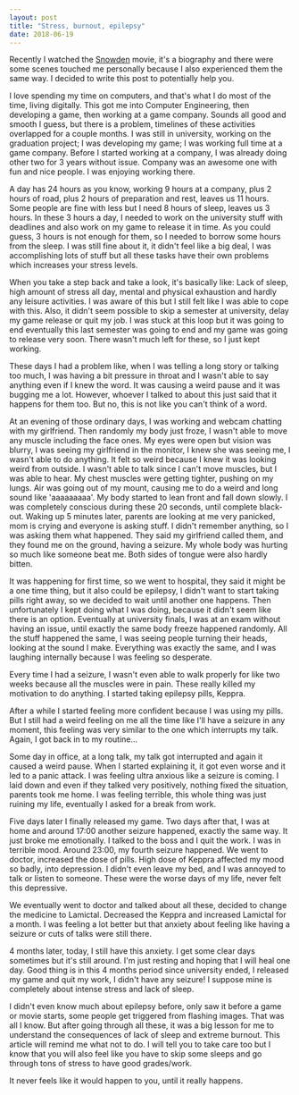 ```yaml
---
layout: post
title: "Stress, burnout, epilepsy"
date: 2018-06-19
---
```


Recently I watched the [Snowden](https://www.imdb.com/title/tt3774114/) movie, it's a biography and there were some scenes touched me personally because I also experienced them the same way. I decided to write this post to potentially help you.

I love spending my time on computers, and that's what I do most of the time, living digitally. This got me into Computer Engineering, then developing a game, then working at a game company. Sounds all good and smooth I guess, but there is a problem, timelines of these activities overlapped for a couple months. I was still in university, working on the graduation project; I was developing my game; I was working full time at a game company. Before I started working at a company, I was already doing other two for 3 years without issue. Company was an awesome one with fun and nice people. I was enjoying working there.

A day has 24 hours as you know, working 9 hours at a company, plus 2 hours of road, plus 2 hours of preparation and rest, leaves us 11 hours. Some people are fine with less but I need 8 hours of sleep, leaves us 3 hours. In these 3 hours a day, I needed to work on the university stuff with deadlines and also work on my game to release it in time. As you could guess, 3 hours is not enough for them, so I needed to borrow some hours from the sleep. I was still fine about it, it didn't feel like a big deal, I was accomplishing lots of stuff but all these tasks have their own problems which increases your stress levels.

When you take a step back and take a look, it's basically like: Lack of sleep, high amount of stress all day, mental and physical exhaustion and hardly any leisure activities. I was aware of this but I still felt like I was able to cope with this. Also, it didn't seem possible to skip a semester at university, delay my game release or quit my job. I was stuck at this loop but it was going to end eventually this last semester was going to end and my game was going to release very soon. There wasn't much left for these, so I just kept working.

These days I had a problem like, when I was telling a long story or talking too much, I was having a bit pressure in throat and I wasn't able to say anything even if I knew the word. It was causing a weird pause and it was bugging me a lot. However, whoever I talked to about this just said that it happens for them too. But no, this is not like you can't think of a word.

At an evening of those ordinary days, I was working and webcam chatting with my girlfriend. Then randomly my body just froze, I wasn't able to move any muscle including the face ones. My eyes were open but vision was blurry, I was seeing my girlfriend in the monitor, I knew she was seeing me, I wasn't able to do anything. It felt so weird because I knew it was looking weird from outside. I wasn't able to talk since I can't move muscles, but I was able to hear. My chest muscles were getting tighter, pushing on my lungs. Air was going out of my mount, causing me to do a weird and long sound like 'aaaaaaaaa'. My body started to lean front and fall down slowly. I was completely conscious during these 20 seconds, until complete black-out. Waking up 5 minutes later,  parents are looking at me very panicked, mom is crying and everyone is asking stuff. I didn't remember anything, so I was asking them what happened. They said my girlfriend called them, and they found me on the ground, having a seizure. My whole body was hurting so much like someone beat me. Both sides of tongue were also hardly bitten.

It was happening for first time, so we went to hospital, they said it might be a one time thing, but it also could be epilepsy, I didn't want to start taking pills right away, so we decided to wait until another one happens. Then unfortunately I kept doing what I was doing, because it didn't seem like there is an option. Eventually at university finals, I was at an exam without having an issue, until exactly the same body freeze happened randomly. All the stuff happened the same, I was seeing people turning their heads, looking at the sound I make. Everything was exactly the same, and I was laughing internally because I was feeling so desperate. 

Every time I had a seizure, I wasn't even able to walk properly for like two weeks because all the muscles were in pain. These really killed my motivation to do anything. I started taking epilepsy pills, Keppra.

After a while I started feeling more confident because I was using my pills. But I still had a weird feeling on me all the time like I'll have a seizure in any moment, this feeling was very similar to the one which interrupts my talk. Again, I got back in to my routine... 

Some day in office, at a long talk, my talk got interrupted and again it caused a weird pause. When I started explaining it, it got even worse and it led to a panic attack. I was feeling ultra anxious like a seizure is coming. I laid down and even if they talked very positively, nothing fixed the situation, parents took me home. I was feeling terrible, this whole thing was just ruining my life, eventually I asked for a break from work.

Five days later I finally released my game. Two days after that, I was at home and around 17:00 another seizure happened, exactly the same way. It just broke me emotionally. I talked to the boss and I quit the work. I was in terrible mood. Around 23:00, my fourth seizure happened. We went to doctor, increased the dose of pills. High dose of Keppra affected my mood so badly, into depression. I didn't even leave my bed, and I was annoyed to talk or listen to someone. These were the worse days of my life, never felt this depressive.

We eventually went to doctor and talked about all these, decided to change the medicine to Lamictal. Decreased the Keppra and increased Lamictal for a month. I was feeling a lot better but that anxiety about feeling like having a seizure or cuts of talks were still there.

4 months later, today, I still have this anxiety. I get some clear days sometimes but it's still around. I'm just resting and hoping that I will heal one day. Good thing is in this 4 months period since university ended, I released my game and quit my work, I didn't have any seizure! I suppose mine is completely about intense stress and lack of sleep.

I didn't even know much about epilepsy before, only saw it before a game or movie starts, some people get triggered from flashing images. That was all I know. But after going through all these, it was a big lesson for me to understand the consequences of lack of sleep and extreme burnout. This article will remind me what not to do. I will tell you to take care too but I know that you will also feel like you have to skip some sleeps and go through tons of stress to have good grades/work. 

It never feels like it would happen to you, until it really happens.